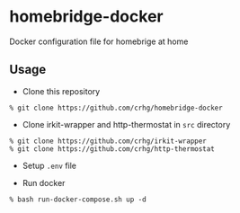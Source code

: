 # homebridge-docker
Docker configuration file for homebrige at home

## Usage

- Clone this repository
```console
% git clone https://github.com/crhg/homebridge-docker                                                                                                                                    
```

- Clone irkit-wrapper and http-thermostat in ```src``` directory
```console
% git clone https://github.com/crhg/irkit-wrapper                                                                                                                  
% git clone https://github.com/crhg/http-thermostat
```

- Setup ```.env``` file

- Run docker

```console
% bash run-docker-compose.sh up -d
```

